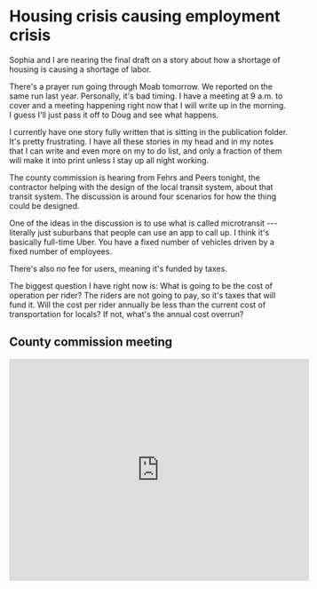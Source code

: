 # Housing crisis causing employment crisis

Sophia and I are nearing the final draft on a story about how a shortage of housing is causing a shortage of labor.

There's a prayer run going through Moab tomorrow. We reported on the same run last year. Personally, it's bad timing. I have a meeting at 9 a.m. to cover and a meeting happening right now that I will write up in the morning. I guess I'll just pass it off to Doug and see what happens.

I currently have one story fully written that is sitting in the publication folder. It's pretty frustrating. I have all these stories in my head and in my notes that I can write and even more on my to do list, and only a fraction of them will make it into print unless I stay up all night working.

The county commission is hearing from Fehrs and Peers tonight, the contractor helping with the design of the local transit system, about that transit system. The discussion is around four scenarios for how the thing could be designed.

One of the ideas in the discussion is to use what is called microtransit --- literally just suburbans that people can use an app to call up. I think it's basically full-time Uber. You have a fixed number of vehicles driven by a fixed number of employees.

There's also no fee for users, meaning it's funded by taxes.

The biggest question I have right now is: What is going to be the cost of operation per rider? The riders are not going to pay, so it's taxes that will fund it. Will the cost per rider annually be less than the current cost of transportation for locals? If not, what's the annual cost overrun?

## County commission meeting

<iframe width="540" height="400" src="http://www.youtube.com/embed/qemyACRTC7s?modestbranding=1&rel=0" frameborder="0" allowfullscreen></iframe>
